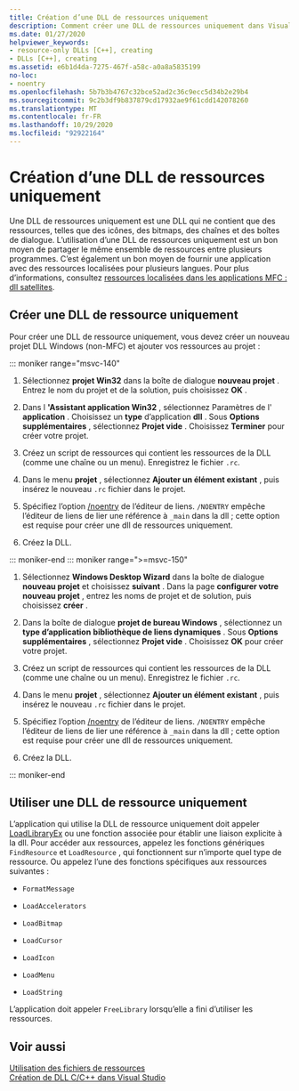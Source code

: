 ```yaml
---
title: Création d’une DLL de ressources uniquement
description: Comment créer une DLL de ressources uniquement dans Visual Studio.
ms.date: 01/27/2020
helpviewer_keywords:
- resource-only DLLs [C++], creating
- DLLs [C++], creating
ms.assetid: e6b1d4da-7275-467f-a58c-a0a8a5835199
no-loc:
- noentry
ms.openlocfilehash: 5b7b3b4767c32bce52ad2c36c9ecc5d34b2e29b4
ms.sourcegitcommit: 9c2b3df9b837879cd17932ae9f61cdd142078260
ms.translationtype: MT
ms.contentlocale: fr-FR
ms.lasthandoff: 10/29/2020
ms.locfileid: "92922164"
---
```

# <a name="creating-a-resource-only-dll"></a>Création d’une DLL de ressources uniquement

Une DLL de ressources uniquement est une DLL qui ne contient que des ressources, telles que des icônes, des bitmaps, des chaînes et des boîtes de dialogue. L’utilisation d’une DLL de ressources uniquement est un bon moyen de partager le même ensemble de ressources entre plusieurs programmes. C’est également un bon moyen de fournir une application avec des ressources localisées pour plusieurs langues. Pour plus d’informations, consultez [ressources localisées dans les applications MFC : dll satellites](localized-resources-in-mfc-applications-satellite-dlls.md).

## <a name="create-a-resource-only-dll"></a>Créer une DLL de ressource uniquement

Pour créer une DLL de ressource uniquement, vous devez créer un nouveau projet DLL Windows (non-MFC) et ajouter vos ressources au projet :

::: moniker range="msvc-140"

1. Sélectionnez **projet Win32** dans la boîte de dialogue **nouveau projet** . Entrez le nom du projet et de la solution, puis choisissez **OK** .

1. Dans l **'Assistant application Win32** , sélectionnez Paramètres de l' **application** . Choisissez un **type** d’application **dll** . Sous **Options supplémentaires** , sélectionnez **Projet vide** . Choisissez **Terminer** pour créer votre projet.

1. Créez un script de ressources qui contient les ressources de la DLL (comme une chaîne ou un menu). Enregistrez le fichier `.rc`.

1. Dans le menu **projet** , sélectionnez **Ajouter un élément existant** , puis insérez le nouveau `.rc` fichier dans le projet.

1. Spécifiez l’option [/noentry](reference/noentry-no-entry-point.md) de l’éditeur de liens. `/NOENTRY` empêche l’éditeur de liens de lier une référence à `_main` dans la dll ; cette option est requise pour créer une dll de ressources uniquement.

1. Créez la DLL.

::: moniker-end
::: moniker range=">=msvc-150"

1. Sélectionnez **Windows Desktop Wizard** dans la boîte de dialogue **nouveau projet** et choisissez **suivant** . Dans la page **configurer votre nouveau projet** , entrez les noms de projet et de solution, puis choisissez **créer** .

1. Dans la boîte de dialogue **projet de bureau Windows** , sélectionnez un **type d’application** **bibliothèque de liens dynamiques** . Sous **Options supplémentaires** , sélectionnez **Projet vide** . Choisissez **OK** pour créer votre projet.

1. Créez un script de ressources qui contient les ressources de la DLL (comme une chaîne ou un menu). Enregistrez le fichier `.rc`.

1. Dans le menu **projet** , sélectionnez **Ajouter un élément existant** , puis insérez le nouveau `.rc` fichier dans le projet.

1. Spécifiez l’option [/noentry](reference/noentry-no-entry-point.md) de l’éditeur de liens. `/NOENTRY` empêche l’éditeur de liens de lier une référence à `_main` dans la dll ; cette option est requise pour créer une dll de ressources uniquement.

1. Créez la DLL.

::: moniker-end

## <a name="use-a-resource-only-dll"></a>Utiliser une DLL de ressource uniquement

L’application qui utilise la DLL de ressource uniquement doit appeler [LoadLibraryEx](loadlibrary-and-afxloadlibrary.md) ou une fonction associée pour établir une liaison explicite à la dll. Pour accéder aux ressources, appelez les fonctions génériques `FindResource` et `LoadResource` , qui fonctionnent sur n’importe quel type de ressource. Ou appelez l’une des fonctions spécifiques aux ressources suivantes :

- `FormatMessage`

- `LoadAccelerators`

- `LoadBitmap`

- `LoadCursor`

- `LoadIcon`

- `LoadMenu`

- `LoadString`

L’application doit appeler `FreeLibrary` lorsqu’elle a fini d’utiliser les ressources.

## <a name="see-also"></a>Voir aussi

[Utilisation des fichiers de ressources](../windows/working-with-resource-files.md)\
[Création de DLL C/C++ dans Visual Studio](dlls-in-visual-cpp.md)
